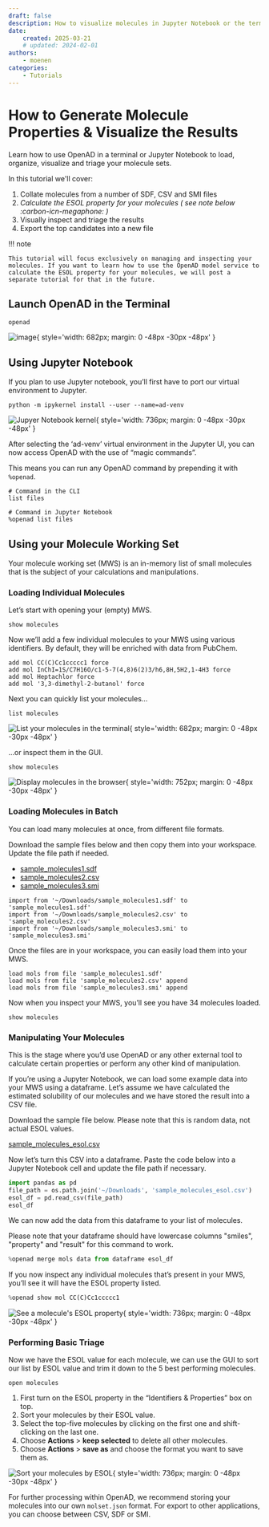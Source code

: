 ```yaml
---
draft: false
description: How to visualize molecules in Jupyter Notebook or the terminal.
date:
    created: 2025-03-21
    # updated: 2024-02-01
authors:
    - moenen
categories:
    - Tutorials
---
```


# How to Generate Molecule Properties & Visualize the Results

<!-- # Visualizing and Triaging Molecules -->

<div class='excerpt'>Learn how to use OpenAD in a terminal or Jupyter Notebook to load, organize, visualize and triage your molecule sets.</div>

<!-- more -->

In this tutorial we'll cover:

1.  Collate molecules from a number of SDF, CSV and SMI files
2.  _Calculate the ESOL property for your molecules ( see note below &nbsp; :carbon-icn-megaphone: )_
3.  Visually inspect and triage the results
4.  Export the top candidates into a new file

!!! note

    This tutorial will focus exclusively on managing and inspecting your molecules. If you want to learn how to use the OpenAD model service to calculate the ESOL property for your molecules, we will post a separate tutorial for that in the future.

<!-- INSERT:INSTALL_OPENAD.md -->

<!-- INSERT:CLI_VS_JUP.md -->

## Launch OpenAD in the Terminal

```shell
openad
```

<!-- ![alt text](https://cdn.britannica.com/55/174255-050-526314B6/brown-Guernsey-cow.jpg) -->

<!-- prettier-ignore -->
![image](openad-cli-welcome.png){ style='width: 682px; margin: 0 -48px -30px -48px' }

## Using Jupyter Notebook

If you plan to use Jupyter notebook, you’ll first have to port our virtual environment to Jupyter.

```shell
python -m ipykernel install --user --name=ad-venv
```

![Jupyer Notebook kernel](jupyter-venv.png){ style='width: 736px; margin: 0 -48px -30px -48px' }

After selecting the ‘ad-venv’ virtual environment in the Jupyter UI, you can now access OpenAD with the use of “magic commands”.

This means you can run any OpenAD command by prepending it with `%openad`.

```shell
# Command in the CLI
list files

# Command in Jupyter Notebook
%openad list files
```

## Using your Molecule Working Set

Your molecule working set (MWS) is an in-memory list of small molecules that is the subject of your calculations and manipulations.

### Loading Individual Molecules

Let’s start with opening your (empty) MWS.

```shell
show molecules
```

Now we’ll add a few individual molecules to your MWS using various identifiers. By default, they will be enriched with data from PubChem.

```shell
add mol CC(C)Cc1ccccc1 force
add mol InChI=1S/C7H16O/c1-5-7(4,8)6(2)3/h6,8H,5H2,1-4H3 force
add mol Heptachlor force
add mol '3,3-dimethyl-2-butanol' force
```

Next you can quickly list your molecules…

```shell
list molecules
```

![List your molecules in the terminal](openad-cli-list-molecules.png){ style='width: 682px; margin: 0 -48px -30px -48px' }

…or inspect them in the GUI.

```shell
show molecules
```

![Display molecules in the browser](molset-viewer-frame.png){ style='width: 752px; margin: 0 -48px -30px -48px' }

### Loading Molecules in Batch

You can load many molecules at once, from different file formats.

Download the sample files below and then copy them into your workspace. Update the file path if needed.

-   [sample_molecules1.sdf](/_assets/sample_molecules/sample_molecules1.sdf)
-   [sample_molecules2.csv](/_assets/sample_molecules/sample_molecules2.csv)
-   [sample_molecules3.smi](/_assets/sample_molecules/sample_molecules3.smi)

```shell
import from '~/Downloads/sample_molecules1.sdf' to 'sample_molecules1.sdf'
import from '~/Downloads/sample_molecules2.csv' to 'sample_molecules2.csv'
import from '~/Downloads/sample_molecules3.smi' to 'sample_molecules3.smi'
```

Once the files are in your workspace, you can easily load them into your MWS.

```shell
load mols from file 'sample_molecules1.sdf'
load mols from file 'sample_molecules2.csv' append
load mols from file 'sample_molecules3.smi' append
```

Now when you inspect your MWS, you’ll see you have 34 molecules loaded.

```shell
show molecules
```

### Manipulating Your Molecules

This is the stage where you’d use OpenAD or any other external tool to calculate certain properties or perform any other kind of manipulation.

If you’re using a Jupyter Notebook, we can load some example data into your MWS using a dataframe. Let’s assume we have calculated the estimated solubility of our molecules and we have stored the result into a CSV file.

Download the sample file below. Please note that this is random data, not actual ESOL values.

[sample_molecules_esol.csv](sample_molecules_esol.csv)

Now let’s turn this CSV into a dataframe. Paste the code below into a Jupyter Notebook cell and update the file path if necessary.

```python
import pandas as pd
file_path = os.path.join('~/Downloads', 'sample_molecules_esol.csv')
esol_df = pd.read_csv(file_path)
esol_df
```

We can now add the data from this dataframe to your list of molecules.

Please note that your dataframe should have lowercase columns "smiles", "property" and "result" for this command to work.

```python
%openad merge mols data from dataframe esol_df
```

If you now inspect any individual molecules that’s present in your MWS, you’ll see it will have the ESOL property listed.

```python
%openad show mol CC(C)Cc1ccccc1
```

![See a molecule's ESOL property](mol-viewer-esol.png){ style='width: 736px; margin: 0 -48px -30px -48px' }

### Performing Basic Triage

Now we have the ESOL value for each molecule, we can use the GUI to sort our list by ESOL value and trim it down to the 5 best performing molecules.

```shell
open molecules
```

1. First turn on the ESOL property in the “Identifiers & Properties” box on top.
1. Sort your molecules by their ESOL value.
1. Select the top-five molecules by clicking on the first one and shift-clicking on the last one.
1. Choose **Actions** > **keep selected** to delete all other molecules.
1. Choose **Actions** > **save as** and choose the format you want to save them as.

![Sort your molecules by ESOL](mws-sort-by-esol.png){ style='width: 736px; margin: 0 -48px -30px -48px' }

For further processing within OpenAD, we recommend storing your molecules into our own `molset.json` format. For export to other applications, you can choose between CSV, SDF or SMI.